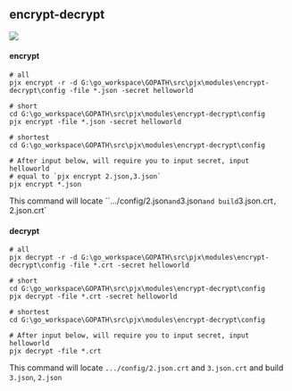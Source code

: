 ## encrypt-decrypt

<p align="left">
    <a href="https://user-images.githubusercontent.com/36189053/71233242-f63f4c80-232f-11ea-9ce1-4dc76dcadea3.gif"><img src="https://user-images.githubusercontent.com/36189053/71233242-f63f4c80-232f-11ea-9ce1-4dc76dcadea3.gif"></a>
</p>

#### encrypt
```
# all
pjx encrypt -r -d G:\go_workspace\GOPATH\src\pjx\modules\encrypt-decrypt\config -file *.json -secret helloworld

# short
cd G:\go_workspace\GOPATH\src\pjx\modules\encrypt-decrypt\config
pjx encrypt -file *.json -secret helloworld

# shortest
cd G:\go_workspace\GOPATH\src\pjx\modules\encrypt-decrypt\config

# After input below, will require you to input secret, input helloworld
# equal to `pjx encrypt 2.json,3.json`
pjx encrypt *.json
```
This command will locate ``.../config/2.json` and `3.json` and build `3.json.crt`, `2.json.crt`

#### decrypt

```
# all
pjx decrypt -r -d G:\go_workspace\GOPATH\src\pjx\modules\encrypt-decrypt\config -file *.crt -secret helloworld

# short
cd G:\go_workspace\GOPATH\src\pjx\modules\encrypt-decrypt\config
pjx decrypt -file *.crt -secret helloworld

# shortest
cd G:\go_workspace\GOPATH\src\pjx\modules\encrypt-decrypt\config

# After input below, will require you to input secret, input helloworld
pjx decrypt -file *.crt
```

This command will locate `.../config/2.json.crt` and `3.json.crt` and build `3.json`, `2.json`
